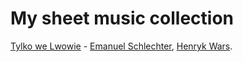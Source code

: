 # My sheet music collection

[Tylko we Lwowie](tylko_we_lwowie/tylko_we_lwowie.pdf) - [Emanuel Schlechter](https://en.wikipedia.org/wiki/Emanuel_Schlechter), [Henryk Wars](https://en.wikipedia.org/wiki/Henryk_Wars).

